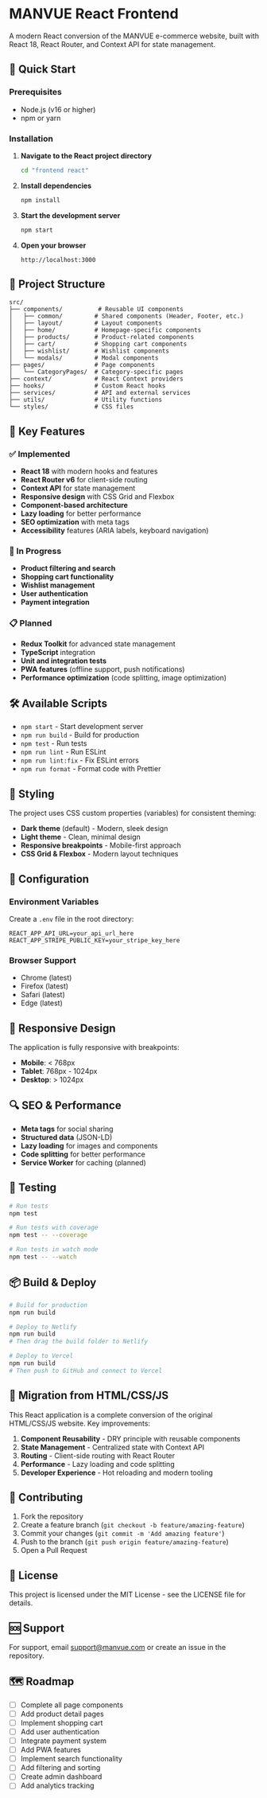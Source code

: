 # MANVUE React Frontend

A modern React conversion of the MANVUE e-commerce website, built with React 18, React Router, and Context API for state management.

## 🚀 Quick Start

### Prerequisites
- Node.js (v16 or higher)
- npm or yarn

### Installation

1. **Navigate to the React project directory**
   ```bash
   cd "frontend react"
   ```

2. **Install dependencies**
   ```bash
   npm install
   ```

3. **Start the development server**
   ```bash
   npm start
   ```

4. **Open your browser**
   ```
   http://localhost:3000
   ```

## 📁 Project Structure

```
src/
├── components/          # Reusable UI components
│   ├── common/         # Shared components (Header, Footer, etc.)
│   ├── layout/         # Layout components
│   ├── home/           # Homepage-specific components
│   ├── products/       # Product-related components
│   ├── cart/           # Shopping cart components
│   ├── wishlist/       # Wishlist components
│   └── modals/         # Modal components
├── pages/              # Page components
│   └── CategoryPages/  # Category-specific pages
├── context/            # React Context providers
├── hooks/              # Custom React hooks
├── services/           # API and external services
├── utils/              # Utility functions
└── styles/             # CSS files
```

## 🎯 Key Features

### ✅ Implemented
- **React 18** with modern hooks and features
- **React Router v6** for client-side routing
- **Context API** for state management
- **Responsive design** with CSS Grid and Flexbox
- **Component-based architecture**
- **Lazy loading** for better performance
- **SEO optimization** with meta tags
- **Accessibility** features (ARIA labels, keyboard navigation)

### 🚧 In Progress
- **Product filtering and search**
- **Shopping cart functionality**
- **Wishlist management**
- **User authentication**
- **Payment integration**

### 📋 Planned
- **Redux Toolkit** for advanced state management
- **TypeScript** integration
- **Unit and integration tests**
- **PWA features** (offline support, push notifications)
- **Performance optimization** (code splitting, image optimization)

## 🛠️ Available Scripts

- `npm start` - Start development server
- `npm run build` - Build for production
- `npm test` - Run tests
- `npm run lint` - Run ESLint
- `npm run lint:fix` - Fix ESLint errors
- `npm run format` - Format code with Prettier

## 🎨 Styling

The project uses CSS custom properties (variables) for consistent theming:

- **Dark theme** (default) - Modern, sleek design
- **Light theme** - Clean, minimal design
- **Responsive breakpoints** - Mobile-first approach
- **CSS Grid & Flexbox** - Modern layout techniques

## 🔧 Configuration

### Environment Variables
Create a `.env` file in the root directory:

```env
REACT_APP_API_URL=your_api_url_here
REACT_APP_STRIPE_PUBLIC_KEY=your_stripe_key_here
```

### Browser Support
- Chrome (latest)
- Firefox (latest)
- Safari (latest)
- Edge (latest)

## 📱 Responsive Design

The application is fully responsive with breakpoints:
- **Mobile**: < 768px
- **Tablet**: 768px - 1024px
- **Desktop**: > 1024px

## 🔍 SEO & Performance

- **Meta tags** for social sharing
- **Structured data** (JSON-LD)
- **Lazy loading** for images and components
- **Code splitting** for better performance
- **Service Worker** for caching (planned)

## 🧪 Testing

```bash
# Run tests
npm test

# Run tests with coverage
npm test -- --coverage

# Run tests in watch mode
npm test -- --watch
```

## 📦 Build & Deploy

```bash
# Build for production
npm run build

# Deploy to Netlify
npm run build
# Then drag the build folder to Netlify

# Deploy to Vercel
npm run build
# Then push to GitHub and connect to Vercel
```

## 🔄 Migration from HTML/CSS/JS

This React application is a complete conversion of the original HTML/CSS/JS website. Key improvements:

1. **Component Reusability** - DRY principle with reusable components
2. **State Management** - Centralized state with Context API
3. **Routing** - Client-side routing with React Router
4. **Performance** - Lazy loading and code splitting
5. **Developer Experience** - Hot reloading and modern tooling

## 🤝 Contributing

1. Fork the repository
2. Create a feature branch (`git checkout -b feature/amazing-feature`)
3. Commit your changes (`git commit -m 'Add amazing feature'`)
4. Push to the branch (`git push origin feature/amazing-feature`)
5. Open a Pull Request

## 📄 License

This project is licensed under the MIT License - see the LICENSE file for details.

## 🆘 Support

For support, email support@manvue.com or create an issue in the repository.

## 🗺️ Roadmap

- [ ] Complete all page components
- [ ] Add product detail pages
- [ ] Implement shopping cart
- [ ] Add user authentication
- [ ] Integrate payment system
- [ ] Add PWA features
- [ ] Implement search functionality
- [ ] Add filtering and sorting
- [ ] Create admin dashboard
- [ ] Add analytics tracking 